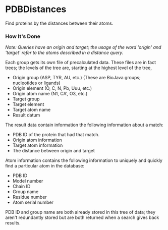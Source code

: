 PDBDistances
============

Find proteins by the distances between their atoms.

### How It's Done ###

*Note: Queries have an origin and target; the usage of the word 'origin' and 'target' refer to the atoms described in a distance query.*

Each group gets its own file of precalculated data. These files are in fact trees; the levels of the tree are, starting at the highest level of the tree,

 * Origin group (ASP, TYR, AU, etc.) (These are BioJava groups; nucleotides or ligands)
 * Origin element (O, C, N, Pb, Uuu, etc.)
 * Origin atom name (N1, CA', O3, etc.)
 * Target group
 * Target element
 * Target atom name
 * Result datum

The result data contain information the following information about a match:

 * PDB ID of the protein that had that match.
 * Origin atom information
 * Target atom information
 * The distance between origin and target

Atom information contains the following information to uniquely and quickly find a particular atom in the database:

 * PDB ID
 * Model number
 * Chain ID
 * Group name
 * Residue number
 * Atom serial number

PDB ID and group name are both already stored in this tree of data; they aren't redundantly stored but are both returned when a search gives back results.
